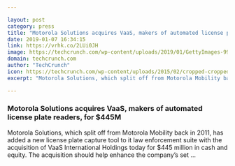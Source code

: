 ```yaml
---

layout: post
category: press
title: "Motorola Solutions acquires VaaS, makers of automated license plate readers, for $445M"
date: 2019-01-07 16:34:15
link: https://vrhk.co/2LUi0JH
image: https://techcrunch.com/wp-content/uploads/2019/01/GettyImages-991373786.jpg?w=699
domain: techcrunch.com
author: "TechCrunch"
icon: https://techcrunch.com/wp-content/uploads/2015/02/cropped-cropped-favicon-gradient.png?w=180
excerpt: "Motorola Solutions, which split off from Motorola Mobility back in 2011, has added a new license plate capture tool to it law enforcement suite with the acquisition of VaaS International Holdings today for $445 million in cash and equity. The acquisition should help enhance the company’s set …"

---
```


### Motorola Solutions acquires VaaS, makers of automated license plate readers, for $445M

Motorola Solutions, which split off from Motorola Mobility back in 2011, has added a new license plate capture tool to it law enforcement suite with the acquisition of VaaS International Holdings today for $445 million in cash and equity. The acquisition should help enhance the company’s set …